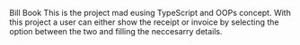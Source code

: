 Bill Book 
This is the project mad eusing TypeScript and OOPs concept.
With this project a user can either show the receipt or invoice by selecting the option between the two and filling the neccesarry details.
